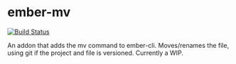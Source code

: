 ember-mv
===
[![Build Status](https://travis-ci.org/trabus/ember-cli-mv.svg)](https://travis-ci.org/trabus/ember-cli-mv)

An addon that adds the mv command to ember-cli. Moves/renames the file, using git if the project and file is versioned. Currently a WIP.
